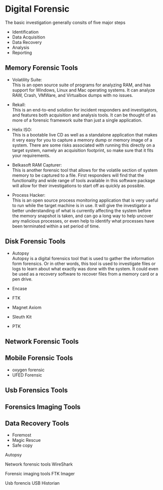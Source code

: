 # Digital Forensic
The basic investigation generally consits of five major steps 
* Identification
* Data Acquisition
* Data Recovery
* Analysis
* Reporting


## Memory Forensic Tools

   * Volatility Suite: <br> This is an open source suite of programs for analyzing RAM, and has support for Windows, Linux and Mac operating systems. It can analyze RAW, Crash, VMWare, and Virtualbox dumps with no issues. <br>

   * Rekall: <br> This is an end-to-end solution for incident responders and investigators, and features both acquisition and analysis tools. It can be thought of as more of a forensic framework suite than just a single application. <br>

   * Helix ISO: <br> This is a bootable live CD as well as a standalone application that makes it very easy for you to capture a memory dump or memory image of a system. There are some risks associated with running this directly on a target system, namely an acquisition footprint, so make sure that it fits your requirements. <br>

   * Belkasoft RAM Capturer: <br> This is another forensic tool that allows for the volatile section of system memory to be captured to a file. First responders will find that the functionality and wide range of tools available in this software package will allow for their investigations to start off as quickly as possible. <br>

   * Process Hacker: <br> This is an open source process monitoring application that is very useful to run while the target machine is in use. It will give the investigator a better understanding of what is currently affecting the system before the memory snapshot is taken, and can go a long way to help uncover any malicious processes, or even help to identify what processes have been terminated within a set period of time. <br>


## Disk Forensic Tools

* Autopsy <br>
Autopsy is a digital forensics tool that is used to gather the information form forensics. Or in other words, this tool is used to investigate files or logs to learn about what exactly was done with the system. It could even be used as a recovery software to recover files from a memory card or a pen drive. <br>

* Encase
* FTK
* Magnet Axiom
* Sleuth Kit
* PTK

## Network Forensic Tools

## Mobile Forensic Tools
* oxygen forensic
* UFED Forensic

## Usb Forensics Tools

## Forensics Imaging Tools

## Data Recovery Tools
* Foremost
* Magic Rescue
* Safe copy 

Autopsy

Network forensic tools
WireShark


Forensic imaging tools
FTK Imager


Usb forencis
USB Historian
